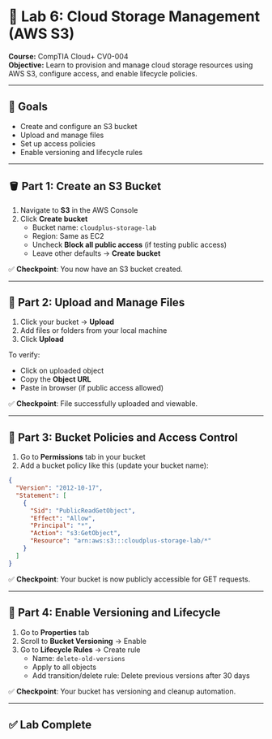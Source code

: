 # 🧪 Lab 6: Cloud Storage Management (AWS S3)

**Course:** CompTIA Cloud+ CV0-004  
**Objective:** Learn to provision and manage cloud storage resources using AWS S3, configure access, and enable lifecycle policies.

---

## 🎯 Goals

- Create and configure an S3 bucket  
- Upload and manage files  
- Set up access policies  
- Enable versioning and lifecycle rules  

---

## 🪣 Part 1: Create an S3 Bucket

1. Navigate to **S3** in the AWS Console  
2. Click **Create bucket**
   - Bucket name: `cloudplus-storage-lab`
   - Region: Same as EC2
   - Uncheck **Block all public access** (if testing public access)
   - Leave other defaults → **Create bucket**

✅ **Checkpoint**: You now have an S3 bucket created.

---

## 📁 Part 2: Upload and Manage Files

1. Click your bucket → **Upload**  
2. Add files or folders from your local machine  
3. Click **Upload**  

To verify:
- Click on uploaded object
- Copy the **Object URL**
- Paste in browser (if public access allowed)

✅ **Checkpoint**: File successfully uploaded and viewable.

---

## 🔐 Part 3: Bucket Policies and Access Control

1. Go to **Permissions** tab in your bucket  
2. Add a bucket policy like this (update your bucket name):

```json
{
  "Version": "2012-10-17",
  "Statement": [
    {
      "Sid": "PublicReadGetObject",
      "Effect": "Allow",
      "Principal": "*",
      "Action": "s3:GetObject",
      "Resource": "arn:aws:s3:::cloudplus-storage-lab/*"
    }
  ]
}
```

✅ **Checkpoint**: Your bucket is now publicly accessible for GET requests.

---

## 🔄 Part 4: Enable Versioning and Lifecycle

1. Go to **Properties** tab  
2. Scroll to **Bucket Versioning** → Enable  
3. Go to **Lifecycle Rules** → Create rule  
   - Name: `delete-old-versions`
   - Apply to all objects
   - Add transition/delete rule: Delete previous versions after 30 days

✅ **Checkpoint**: Your bucket has versioning and cleanup automation.

---

## ✅ Lab Complete
